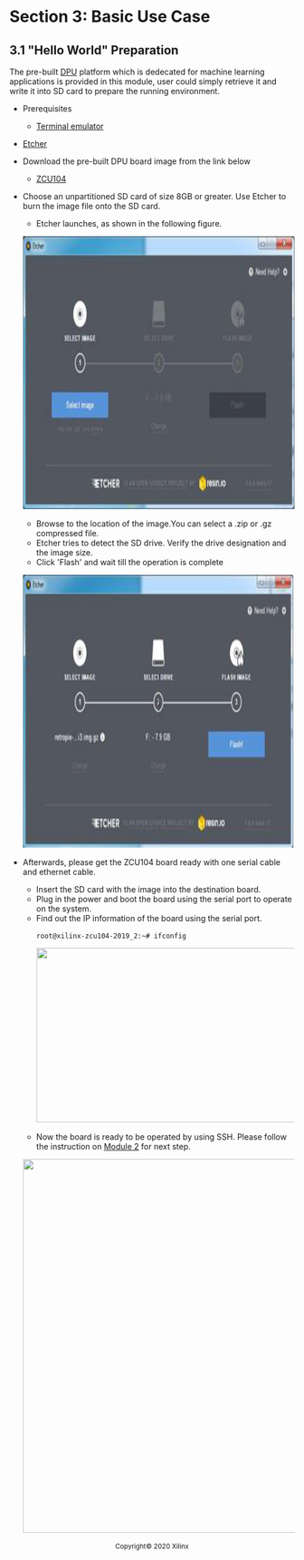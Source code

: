 # Section 3: Basic Use Case

## 3.1 "Hello World" Preparation

The pre-built [DPU](https://github.com/Xilinx/Vitis-AI/tree/v1.1/DPU-TRD) platform which is dedecated for machine learning applications is provided in this module, user could simply retrieve it and write it into SD card to prepare the running environment.


* Prerequisites

  * [Terminal emulator](https://osdn.net/projects/ttssh2)
* [Etcher](https://etcher.io/)

* Download the pre-built DPU board image from the link below

  * [ZCU104](https://www.xilinx.com/bin/public/openDownload?filename=xilinx-zcu104-dpu-v2019.2-v2.img.gz)

* Choose an unpartitioned SD card of size 8GB or greater. Use Etcher to burn the image file onto the SD card.
  * Etcher launches, as shown in the following figure.
  
  <p align="left">
  <img width="720" height="482" src="images/etcher1.png">
  </p>  
  
  * Browse to the location of the image.You can select a .zip or .gz compressed file.
  * Etcher tries to detect the SD drive. Verify the drive designation and the image size.
  * Click 'Flash' and wait till the operation is complete

  <p align="left">
  <img width="720" height="482" src="images/etcher2.png">
  </p>

* Afterwards, please get the ZCU104 board ready with one serial cable and ethernet cable.
  * Insert the SD card with the image into the destination board.
  * Plug in the power and boot the board using the serial port to operate on the system.
  * Find out the IP information of the board using the serial port.
    ```
    root@xilinx-zcu104-2019_2:~# ifconfig
    ```
    <p align="left">
    <img width="600" height="308" src="images/IP.png">
    </p>
  * Now the board is ready to be operated by using SSH. Please follow the instruction on [Module 2](https://gitenterprise.xilinx.com/swm/Vitis-In-Depth-Tutorial/tree/master/Machine_Learning_Tutorial/Section_3-Basic/Module_2) for next step.
  <p align="left">
  <img width="720" height="660" src="images/ZCU104.png">
  </p>

<p align="center"><sup>Copyright&copy; 2020 Xilinx</sup></p>
